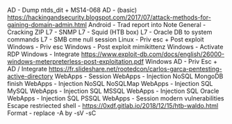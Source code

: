 AD - Dump ntds_dit + MS14-068
AD - (basic) https://hackingandsecurity.blogspot.com/2017/07/attack-methods-for-gaining-domain-admin.html
Android - Trad report into Note
General - Cracking ZIP
L7 - SNMP
L7 - Squid (HTB box)
L7 - Oracle DB to system commands
L7 - SMB cme null session
Linux - Priv esc + Post exploit
Windows - Priv esc
Windows - Post exploit mimikittenz
Windows - Activate RDP
Windows - Integrate https://www.exploit-db.com/docs/english/26000-windows-meterpreterless-post-exploitation.pdf
Windows AD - Priv Esc + AD / Integrate https://fr.slideshare.net/rootedcon/carlos-garca-pentesting-active-directory
WebApps - Session
WebApps - Injection NoSQL MongoDB finish
WebApps - Injection NoSQL NoSQLMap
WebApps - Injection SQL MySQL
WebApps - Injection SQL MSSQL
WebApps - Injection SQL Oracle
WebApps - Injection SQL PSSQL
WebApps - Session modern vulnerabilities
Escape restriected shell - https://0xdf.gitlab.io/2018/12/15/htb-waldo.html
Format - replace -A by -sV -sC
